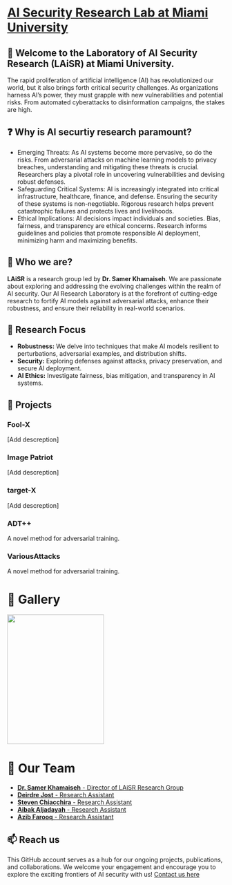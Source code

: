 # [AI Security Research Lab at Miami University](https://miamioh.edu/profiles/cec/samer-khamaiseh.html)

## 👋 **Welcome to the Laboratory of AI Security Research (LAiSR) at Miami University.**
The rapid proliferation of artificial intelligence (AI) has revolutionized our world, but it also brings forth critical security challenges. As organizations harness AI’s power, they must grapple with new vulnerabilities and potential risks. From automated cyberattacks to disinformation campaigns, the stakes are high.

## ❓ Why is **AI securtiy** research paramount?
- Emerging Threats: As AI systems become more pervasive, so do the risks. From adversarial attacks on machine learning models to privacy breaches, understanding and mitigating these threats is crucial. Researchers play a pivotal role in uncovering vulnerabilities and devising robust defenses.
- Safeguarding Critical Systems: AI is increasingly integrated into critical infrastructure, healthcare, finance, and defense. Ensuring the security of these systems is non-negotiable. Rigorous research helps prevent catastrophic failures and protects lives and livelihoods.
- Ethical Implications: AI decisions impact individuals and societies. Bias, fairness, and transparency are ethical concerns. Research informs guidelines and policies that promote responsible AI deployment, minimizing harm and maximizing benefits.

## 🎤 Who we are? 
**LAiSR** is a research group led by **Dr. Samer Khamaiseh**. We are passionate about exploring and addressing the evolving challenges within the realm of AI security. Our AI Research Laboratory is at the forefront of cutting-edge research to fortify AI models against adversarial attacks, enhance their robustness, and ensure their reliability in real-world scenarios.

## 🔎 Research Focus
- **Robustness:** We delve into techniques that make AI models resilient to perturbations, adversarial examples, and distribution shifts.
- **Security:** Exploring defenses against attacks, privacy preservation, and secure AI deployment.
- **AI Ethics:** Investigate fairness, bias mitigation, and transparency in AI systems.

## 🚀 Projects
### **Fool-X**
[Add descreption]
### **Image Patriot**
[Add descreption]
### **target-X**
[Add descreption]
### **ADT++**
A novel method for adversarial training.
### **VariousAttacks**
A novel method for adversarial training.

# 📸 Gallery
<p float="left">
  <img src="https://github.com/user-attachments/assets/4ba8d1d0-b732-4747-b661-1c281e240ff6" width="224" height="300" />
</p>

# 👥 Our Team
- [**Dr. Samer Khamaiseh** - Director of LAiSR Research Group](https://www.linkedin.com/in/samer-khamaiseh/)
- [**Deirdre Jost** - Research Assistant](https://www.linkedin.com/in/deirdre-jost-445822228/)
- [**Steven Chiacchira** - Research Assistant](https://www.linkedin.com/in/steven-chiacchira)
- [**Aibak Aljadayah** - Research Assistant](https://www.linkedin.com/in/aibak-aljadayah)
- [**Azib Farooq** - Research Assistant](https://www.linkedin.com/in/itsazibfarooq/)


## 📫 Reach us 
This GitHub account serves as a hub for our ongoing projects, publications, and collaborations. We welcome your engagement and encourage you to explore the exciting frontiers of AI security with us!
[Contact us here](https://miamioh.edu/profiles/cec/samer-khamaiseh.html)





